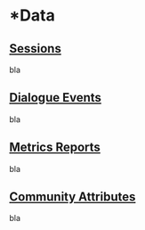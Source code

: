 # \*Data

## [Sessions](https://app.flowstorm.ai/#!/space/sessions)

bla

## [Dialogue Events](https://app.flowstorm.ai/#!/space/events)

bla

## [Metrics Reports](https://app.flowstorm.ai/#!/space/reports)

bla

## [Community Attributes](https://app.flowstorm.ai/#!/space/communities)

bla
